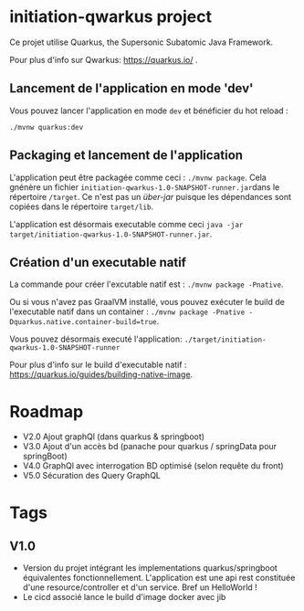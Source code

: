 # initiation-qwarkus project

Ce projet utilise Quarkus, the Supersonic Subatomic Java Framework.

Pour plus d'info sur Qwarkus: https://quarkus.io/ .

## Lancement de l'application en mode 'dev'

Vous pouvez lancer l'application en mode `dev` et bénéficier du hot reload :
```
./mvnw quarkus:dev
```

## Packaging et lancement  de l'application

L'application peut être packagée comme ceci : `./mvnw package`.
Cela gnénère un fichier `initiation-qwarkus-1.0-SNAPSHOT-runner.jar`dans le répertoire `/target`.
Ce n'est pas un _über-jar_ puisque les dépendances sont copiées dans le répertoire `target/lib`.

L'application est désormais executable comme ceci `java -jar target/initiation-qwarkus-1.0-SNAPSHOT-runner.jar`.

## Création d'un executable natif

La commande pour créer l'excutable natif est : `./mvnw package -Pnative`.

Ou si vous n'avez pas GraalVM installé, vous pouvez exécuter  le build de l'executable natif dans un container : `./mvnw package -Pnative -Dquarkus.native.container-build=true`.

Vous pouvez désormais executé l'application: `./target/initiation-qwarkus-1.0-SNAPSHOT-runner`

Pour plus d'info sur le build d'executable natif :  https://quarkus.io/guides/building-native-image.

# Roadmap
* V2.0 Ajout graphQl (dans quarkus & springboot)
* V3.0 Ajout d'un accès bd (panache pour quarkus / springData pour springBoot)
* V4.0 GraphQl avec interrogation BD optimisé (selon requête du front)
* V5.0 Sécuration des Query GraphQL

# Tags
## V1.0
* Version du projet intégrant les implementations quarkus/springboot équivalentes fonctionnellement. L'application est une api rest constituée d'une resource/controller et d'un service. Bref un HelloWorld !
* Le cicd associé lance le build d'image docker avec jib